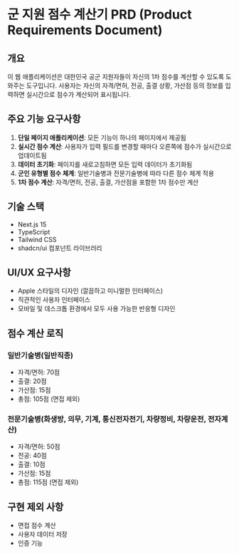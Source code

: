 # 군 지원 점수 계산기 PRD (Product Requirements Document)

## 개요
이 웹 애플리케이션은 대한민국 공군 지원자들이 자신의 1차 점수를 계산할 수 있도록 도와주는 도구입니다. 사용자는 자신의 자격/면허, 전공, 출결 상황, 가산점 등의 정보를 입력하면 실시간으로 점수가 계산되어 표시됩니다.

## 주요 기능 요구사항
1. **단일 페이지 애플리케이션**: 모든 기능이 하나의 페이지에서 제공됨
2. **실시간 점수 계산**: 사용자가 입력 필드를 변경할 때마다 오른쪽에 점수가 실시간으로 업데이트됨
3. **데이터 초기화**: 페이지를 새로고침하면 모든 입력 데이터가 초기화됨
4. **군인 유형별 점수 체계**: 일반기술병과 전문기술병에 따라 다른 점수 체계 적용
5. **1차 점수 계산**: 자격/면허, 전공, 출결, 가산점을 포함한 1차 점수만 계산

## 기술 스택
- Next.js 15
- TypeScript
- Tailwind CSS
- shadcn/ui 컴포넌트 라이브러리

## UI/UX 요구사항
- Apple 스타일의 디자인 (깔끔하고 미니멀한 인터페이스)
- 직관적인 사용자 인터페이스
- 모바일 및 데스크톱 환경에서 모두 사용 가능한 반응형 디자인

## 점수 계산 로직
### 일반기술병(일반직종)
- 자격/면허: 70점
- 출결: 20점
- 가산점: 15점
- 총점: 105점 (면접 제외)

### 전문기술병(화생방, 의무, 기계, 통신전자전기, 차량정비, 차량운전, 전자계산)
- 자격/면허: 50점
- 전공: 40점
- 출결: 10점
- 가산점: 15점
- 총점: 115점 (면접 제외)

## 구현 제외 사항
- 면접 점수 계산
- 사용자 데이터 저장
- 인증 기능 